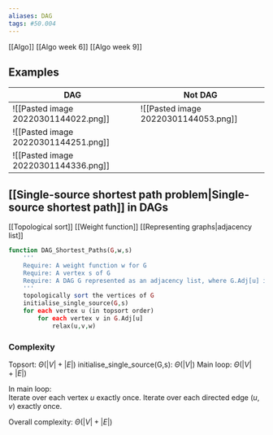 ```yaml
---
aliases: DAG
tags: #50.004
---
```

[[Algo]]
[[Algo week 6]]
[[Algo week 9]]

## Examples
| DAG                                  | Not DAG                              |
| ------------------------------------ | ------------------------------------ |
| ![[Pasted image 20220301144022.png]] | ![[Pasted image 20220301144053.png]] |
| ![[Pasted image 20220301144251.png]] |                                      |
| ![[Pasted image 20220301144336.png]]                                     |                                      |


## [[Single-source shortest path problem|Single-source shortest path]] in DAGs
[[Topological sort]]
[[Weight function]]
[[Representing graphs|adjacency list]]
```php
function DAG_Shortest_Paths(G,w,s)
	'''
	Require: A weight function w for G
	Require: A vertex s of G
	Require: A DAG G represented as an adjacency list, where G.Adj[u] is the LL of vertices adj to u
	'''
	topologically sort the vertices of G
	initialise_single_source(G,s)
	for each vertex u (in topsort order)
		for each vertex v in G.Adj[u]
			relax(u,v,w)
```

### Complexity
Topsort: $\Theta(|V| + |E|)$
initialise_single_source(G,s): $\Theta(|V|)$
Main loop: $\Theta(|V| + |E|)$

In main loop:\
Iterate over each vertex $u$ exactly once. Iterate over each directed edge $(u,v)$ exactly once.

Overall complexity: $\Theta(|V| + |E|)$